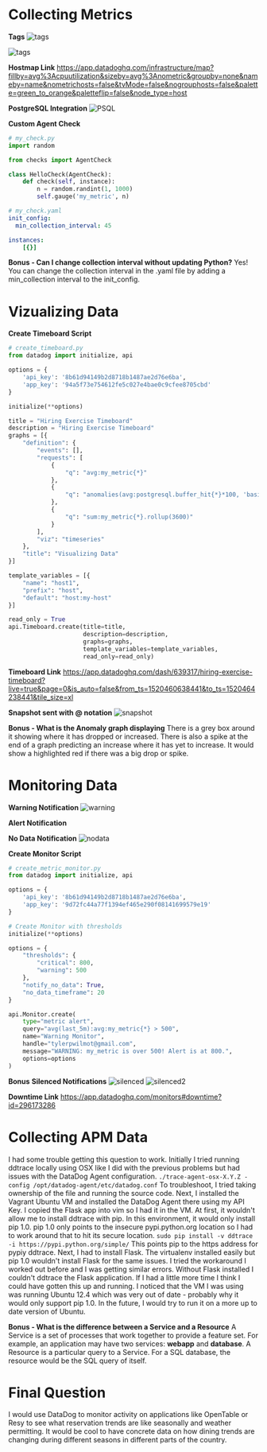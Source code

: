 # Collecting Metrics

**Tags**
![tags](tags.png?raw=true "Tags")

![tags](tags2.png?raw=true "Tags")

**Hostmap Link**
https://app.datadoghq.com/infrastructure/map?fillby=avg%3Acpuutilization&sizeby=avg%3Anometric&groupby=none&nameby=name&nometrichosts=false&tvMode=false&nogrouphosts=false&palette=green_to_orange&paletteflip=false&node_type=host

**PostgreSQL Integration**
![PSQL](postgres.png?raw=true "PSQL")

**Custom Agent Check**

```python
# my_check.py
import random

from checks import AgentCheck

class HelloCheck(AgentCheck):
    def check(self, instance):
    	n = random.randint(1, 1000)
        self.gauge('my_metric', n)
```

```yaml
# my_check.yaml
init_config:
  min_collection_interval: 45

instances:
    [{}]
```

**Bonus - Can I change collection interval without updating Python?**
Yes! You can change the collection interval in the .yaml file by adding a min_collection
interval to the init_config.

# Vizualizing Data

**Create Timeboard Script**

```python
# create_timeboard.py
from datadog import initialize, api

options = {
    'api_key': '8b61d94149b2d8718b1487ae2d76e6ba',
    'app_key': '94a5f73e754612fe5c027e4bae0c9cfee8705cbd'
}

initialize(**options)

title = "Hiring Exercise Timeboard"
description = "Hiring Exercise Timeboard"
graphs = [{
	"definition": {
		"events": [],
		"requests": [
			{
				"q": "avg:my_metric{*}"
			},
			{
				"q": "anomalies(avg:postgresql.buffer_hit{*}*100, 'basic', 2)"
			},
			{
				"q": "sum:my_metric{*}.rollup(3600)"
			}
		],
		"viz": "timeseries"
	},
	"title": "Visualizing Data"
}]

template_variables = [{
    "name": "host1",
    "prefix": "host",
    "default": "host:my-host"
}]

read_only = True
api.Timeboard.create(title=title,
                     description=description,
                     graphs=graphs,
                     template_variables=template_variables,
                     read_only=read_only)
```

**Timeboard Link**
https://app.datadoghq.com/dash/639317/hiring-exercise-timeboard?live=true&page=0&is_auto=false&from_ts=1520460638441&to_ts=1520464238441&tile_size=xl

**Snapshot sent with @ notation**
![snapshot](snapshot.png?raw=true "snapshot")

**Bonus - What is the Anomaly graph displaying**
There is a grey box around it showing where it has dropped or increased. There is also a spike at the end of a graph predicting an increase where it has yet to increase. It would show a highlighted red if there was a big drop or spike.

# Monitoring Data

**Warning Notification**
![warning](warning.png?raw=true "warning")

**Alert Notification**

**No Data Notification**
![nodata](nodata.png?raw=true "nodata")

**Create Monitor Script**
```python
# create_metric_monitor.py
from datadog import initialize, api

options = {
    'api_key': '8b61d94149b2d8718b1487ae2d76e6ba',
    'app_key': '9d72fc44a77f1394ef465e290f08141699579e19'
}

# Create Monitor with thresholds
initialize(**options)

options = {
	"thresholds": {
		"critical": 800,
		"warning": 500
	},
    "notify_no_data": True,
    "no_data_timeframe": 20
}

api.Monitor.create(
    type="metric alert",
    query="avg(last_5m):avg:my_metric{*} > 500",
    name="Warning Monitor",
    handle="tylerpwilmot@gmail.com",
    message="WARNING: my_metric is over 500! Alert is at 800.",
    options=options
)
```

**Bonus**
**Silenced Notifications**
![silenced](silenced.png?raw=true "silenced")
![silenced2](silenced2.png?raw=true "silenced2")

**Downtime Link**
https://app.datadoghq.com/monitors#downtime?id=296173286

# Collecting APM Data
I had some trouble getting this question to work. Initially I tried running ddtrace locally using OSX like I did with the previous problems but had issues with the DataDog Agent configuration.
`./trace-agent-osx-X.Y.Z -config /opt/datadog-agent/etc/datadog.conf`
To troubleshoot, I tried taking ownership of the file and running the source code. Next, I installed the Vagrant Ubuntu VM and installed the DataDog Agent there using my API Key. I copied the Flask app into vim so I had it in the VM. At first, it wouldn't allow me to install ddtrace with pip. In this environment, it would only install pip 1.0. pip 1.0 only points to the insecure pypi.python.org location so I had to work around that to hit its secure location.
`sudo pip install -v ddtrace -i https://pypi.python.org/simple/`
This points pip to the https address for pypiy ddtrace. Next, I had to install Flask. The virtualenv installed easily but pip 1.0 wouldn't install Flask for the same issues. I tried the workaround I worked out before and I was getting similar errors. Without Flask installed I couldn't ddtrace the Flask application. If I had a little more time I think I  could have gotten this up and running. I noticed that the VM I was using was running Ubuntu 12.4 which was very out of date - probably why it would only support pip 1.0. In the future, I would try to run it on a more up to date version of Ubuntu.

**Bonus - What is the difference between a Service and a Resource**
A Service is a set of processes that work together to provide a feature set. For example, an application may have two services: **webapp** and **database**. A Resource is a particular query to a Service. For a SQL database, the resource would be the SQL query of itself.

# Final Question
I would use DataDog to monitor activity on applications like OpenTable or Resy to see what reservation trends are like seasonally and weather permitting. It would be cool to have concrete data on how dining trends are changing during different seasons in different parts of the country.
